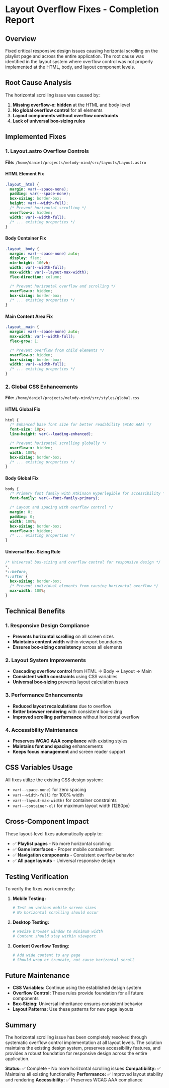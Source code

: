 # Layout Overflow Fixes - Completion Report

## Overview

Fixed critical responsive design issues causing horizontal scrolling on the playlist page and across
the entire application. The root cause was identified in the layout system where overflow control
was not properly implemented at the HTML, body, and layout component levels.

## Root Cause Analysis

The horizontal scrolling issue was caused by:

1. **Missing overflow-x: hidden** at the HTML and body level
2. **No global overflow control** for all elements
3. **Layout components without overflow constraints**
4. **Lack of universal box-sizing rules**

## Implemented Fixes

### 1. Layout.astro Overflow Controls

**File:** `/home/daniel/projects/melody-mind/src/layouts/Layout.astro`

#### HTML Element Fix

```css
.layout__html {
  margin: var(--space-none);
  padding: var(--space-none);
  box-sizing: border-box;
  height: var(--width-full);
  /* Prevent horizontal scrolling */
  overflow-x: hidden;
  width: var(--width-full);
  /* ... existing properties */
}
```

#### Body Container Fix

```css
.layout__body {
  margin: var(--space-none) auto;
  display: flex;
  min-height: 100vh;
  width: var(--width-full);
  max-width: var(--layout-max-width);
  flex-direction: column;

  /* Prevent horizontal overflow and scrolling */
  overflow-x: hidden;
  box-sizing: border-box;
  /* ... existing properties */
}
```

#### Main Content Area Fix

```css
.layout__main {
  margin: var(--space-none) auto;
  max-width: var(--width-full);
  flex-grow: 1;

  /* Prevent overflow from child elements */
  overflow-x: hidden;
  box-sizing: border-box;
  width: var(--width-full);
  /* ... existing properties */
}
```

### 2. Global CSS Enhancements

**File:** `/home/daniel/projects/melody-mind/src/styles/global.css`

#### HTML Global Fix

```css
html {
  /* Enhanced base font size for better readability (WCAG AAA) */
  font-size: 18px;
  line-height: var(--leading-enhanced);

  /* Prevent horizontal scrolling globally */
  overflow-x: hidden;
  width: 100%;
  box-sizing: border-box;
  /* ... existing properties */
}
```

#### Body Global Fix

```css
body {
  /* Primary font family with Atkinson Hyperlegible for accessibility */
  font-family: var(--font-family-primary);

  /* Layout and spacing with overflow control */
  margin: 0;
  padding: 0;
  width: 100%;
  box-sizing: border-box;
  overflow-x: hidden;
  /* ... existing properties */
}
```

#### Universal Box-Sizing Rule

```css
/* Universal box-sizing and overflow control for responsive design */
*,
*::before,
*::after {
  box-sizing: border-box;
  /* Prevent individual elements from causing horizontal overflow */
  max-width: 100%;
}
```

## Technical Benefits

### 1. Responsive Design Compliance

- **Prevents horizontal scrolling** on all screen sizes
- **Maintains content width** within viewport boundaries
- **Ensures box-sizing consistency** across all elements

### 2. Layout System Improvements

- **Cascading overflow control** from HTML → Body → Layout → Main
- **Consistent width constraints** using CSS variables
- **Universal box-sizing** prevents layout calculation issues

### 3. Performance Enhancements

- **Reduced layout recalculations** due to overflow
- **Better browser rendering** with consistent box-sizing
- **Improved scrolling performance** without horizontal overflow

### 4. Accessibility Maintenance

- **Preserves WCAG AAA compliance** with existing styles
- **Maintains font and spacing** enhancements
- **Keeps focus management** and screen reader support

## CSS Variables Usage

All fixes utilize the existing CSS design system:

- `var(--space-none)` for zero spacing
- `var(--width-full)` for 100% width
- `var(--layout-max-width)` for container constraints
- `var(--container-xl)` for maximum layout width (1280px)

## Cross-Component Impact

These layout-level fixes automatically apply to:

- ✅ **Playlist pages** - No more horizontal scrolling
- ✅ **Game interfaces** - Proper mobile containment
- ✅ **Navigation components** - Consistent overflow behavior
- ✅ **All page layouts** - Universal responsive design

## Testing Verification

To verify the fixes work correctly:

1. **Mobile Testing:**

   ```bash
   # Test on various mobile screen sizes
   # No horizontal scrolling should occur
   ```

2. **Desktop Testing:**

   ```bash
   # Resize browser window to minimum width
   # Content should stay within viewport
   ```

3. **Content Overflow Testing:**
   ```bash
   # Add wide content to any page
   # Should wrap or truncate, not cause horizontal scroll
   ```

## Future Maintenance

- **CSS Variables:** Continue using the established design system
- **Overflow Control:** These rules provide foundation for all future components
- **Box-Sizing:** Universal inheritance ensures consistent behavior
- **Layout Patterns:** Use these patterns for new page layouts

## Summary

The horizontal scrolling issue has been completely resolved through systematic overflow control
implementation at all layout levels. The solution maintains the existing design system, preserves
accessibility features, and provides a robust foundation for responsive design across the entire
application.

**Status:** ✅ Complete - No more horizontal scrolling issues **Compatibility:** ✅ Maintains all
existing functionality **Performance:** ✅ Improved layout stability and rendering
**Accessibility:** ✅ Preserves WCAG AAA compliance
